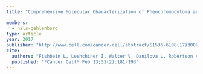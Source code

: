 ```yaml
---
title: "Comprehensive Molecular Characterization of Pheochromocytoma and Paraganglioma"

members:
  - nils-gehlenborg
type: article
year: 2017
publisher: "http://www.cell.com/cancer-cell/abstract/S1535-6108(17)30001-6"
cite:
  authors: "Fishbein L, Leshchiner I, Walter V, Danilova L, Robertson AG, Johnson AR, Lichtenberg TM, Murray BA, Ghayee HK, Else T, Ling S, Jefferys SR, de Cubas AA, Wenz B, Korpershoek E, Amelio AL, Makowski L, Rathmell WK, Gimenez-Roqueplo AP, Giordano TJ, Asa SL, Tischler AS; Cancer Genome Atlas Research Network., Pacak K, Nathanson KL, Wilkerson MD"
  published: "*Cancer Cell* Feb 13;31(2):181-193"
---
```

